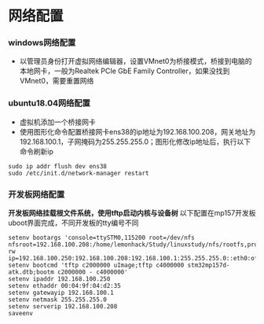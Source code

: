 # 网络配置
### windows网络配置
* 以管理员身份打开虚拟网络编辑器，设置VMnet0为桥接模式，桥接到电脑的本地网卡，一般为Realtek PCIe GbE Family Controller，如果没找到VMnet0，需要重置网络
### ubuntu18.04网络配置
* 虚拟机添加一个桥接网卡
* 使用图形化命令配置桥接网卡ens38的ip地址为192.168.100.208，网关地址为192.168.100.1，子网掩码为255.255.255.0；图形化修改ip地址后，执行以下命令刷新ip
```
sudo ip addr flush dev ens38
sudo /etc/init.d/network-manager restart
```
### 开发板网络配置
__开发板网络挂载根文件系统，使用tftp启动内核与设备树__
以下配置在mp157开发板uboot界面完成，不同开发板的tty编号不同
```
setenv bootargs 'console=ttySTM0,115200 root=/dev/nfs nfsroot=192.168.100.208:/home/lemonhack/Study/linuxstudy/nfs/rootfs,proto=tcp rw ip=192.168.100.250:192.168.100.208:192.168.100.1:255.255.255.0::eth0:off'
setenv bootcmd 'tftp c2000000 uImage;tftp c4000000 stm32mp157d-atk.dtb;bootm c2000000 - c4000000'
setenv ipaddr 192.168.100.250
setenv ethaddr 00:04:9f:04:d2:35
setenv gatewayip 192.168.100.1
setenv netmask 255.255.255.0
setenv serverip 192.168.100.208
saveenv
```
